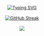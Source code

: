 <p align="center">
  <a href="https://git.io/typing-svg"><img src="https://readme-typing-svg.demolab.com?font=Fira+Code&weight=500&size=30&duration=2500&pause=&color=FEFEFE&background=151515&center=true&vCenter=true&multiline=true&repeat=false&random=false&width=600&height=100&lines=Sou+o+Ian+Felipe;e+esse+%C3%A9+meu+GitHub!" alt="Typing SVG" /></a><br><br>
  <a href="https://git.io/streak-stats"><img src="https://github-readme-streak-stats.herokuapp.com?user=ianfelps&theme=dark&hide_border=true&locale=pt_BR&date_format=j%20M%5B%20Y%5D&card_width=500&mode=weekly" alt="GitHub Streak" /></a><br><br>
  <a href="https://github.com/anuraghazra/github-readme-stats"><img src="https://github-readme-stats.vercel.app/api/top-langs/?username=ianfelps&layout=compact&theme=dark&hide_border=true&locale=pt-br&card_width=400&hide_progress=true" /></a>
</p>
